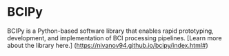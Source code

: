 # BCIPy

BCIPy is a Python-based software library that enables rapid prototyping, development, and implementation of BCI processing pipelines. [Learn more about the library here.] (https://nivanov94.github.io/bcipy/index.html#)
